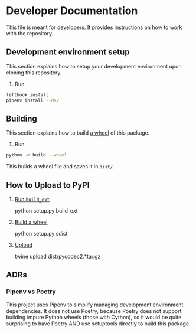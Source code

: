 # Developer Documentation

This file is meant for developers. It provides instructions on how to
work with the repository.

## Development environment setup

This section explains how to setup your development environment upon cloning
this repository.

1. Run

```bash
lefthook install
pipenv install --dev
```

## Building

This section explains how to build
[a wheel](https://realpython.com/python-wheels/) of this package.

1. Run

```bash
python -m build --wheel
```

This builds a wheel file and saves it in `dist/`.

## How to Upload to PyPI

1. [Run `build_ext`](https://stackoverflow.com/a/4515279/915552)

   python setup.py build_ext

2. [Build a wheel](https://packaging.python.org/guides/distributing-packages-using-setuptools/#pure-python-wheels)

   python setup.py sdist

3. [Upload](https://packaging.python.org/guides/distributing-packages-using-setuptools/#uploading-your-project-to-pypi)

   twine upload dist/pycodec2.*tar.gz

## ADRs

### Pipenv vs Poetry

This project uses Pipenv to simplify managing development environment
dependencies. It does not use Poetry, because Poetry does not support building
impure Python wheels (those with Cython), so it would be quite surprising to
have Poetry AND use setuptools directly to build this package.

